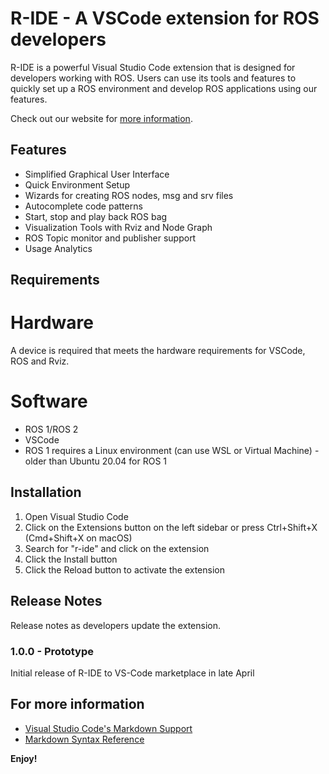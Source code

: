 # R-IDE - A VSCode extension for ROS developers

R-IDE is a powerful Visual Studio Code extension that is designed for developers working with ROS. Users can use its tools and features to quickly set up a ROS environment and develop ROS applications using our features.
  
Check out our website for [more information](https://jpete020.github.io/team-orange/#/).

## Features

* Simplified Graphical User Interface
* Quick Environment Setup
* Wizards for creating ROS nodes, msg and srv files
* Autocomplete code patterns
* Start, stop and play back ROS bag
* Visualization Tools with Rviz and Node Graph
* ROS Topic monitor and publisher support
* Usage Analytics

## Requirements
# Hardware  

A device is required that meets the hardware requirements for VSCode, ROS and Rviz.  

# Software

* ROS 1/ROS 2  
* VSCode  
* ROS 1 requires a Linux environment (can use WSL or Virtual Machine) - older than Ubuntu 20.04 for ROS 1  

## Installation

1. Open Visual Studio Code  
2. Click on the Extensions button on the left sidebar or press Ctrl+Shift+X (Cmd+Shift+X on macOS)  
3. Search for "r-ide" and click on the extension  
4. Click the Install button  
5. Click the Reload button to activate the extension

## Release Notes

Release notes as developers update the extension.

### 1.0.0 - Prototype

Initial release of R-IDE to VS-Code marketplace in late April


## For more information

* [Visual Studio Code's Markdown Support](http://code.visualstudio.com/docs/languages/markdown)
* [Markdown Syntax Reference](https://help.github.com/articles/markdown-basics/)

**Enjoy!**
